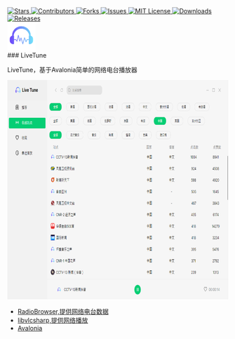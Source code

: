 <a href="https://github.com/fallingrust/livetune/stargazers">
  <img alt="Stars" src="https://img.shields.io/github/stars/fallingrust/livetune.svg?style=flat-square">
</a>
<a href="https://github.com/fallingrust/livetune/graphs/contributors">
<img alt="Contributors" src="https://img.shields.io/github/contributors/fallingrust/livetune.svg?style=flat-square">
</a>
<a href="https://github.com/fallingrust/livetune/network/members">
<img alt="Forks" src="https://img.shields.io/github/forks/fallingrust/livetune.svg?style=flat-square">
</a>
<a href="https://img.shields.io/github/issues/fallingrust/livetune.svg">
<img alt="Issues" src="https://img.shields.io/github/issues/fallingrust/livetune.svg?style=flat-square">
</a>
<a href="https://github.com/fallingrust/livetune/blob/master/LICENSE.txt">
<img alt="MIT License" src="https://img.shields.io/github/license/fallingrust/livetune">
</a>
<a href="https://github.com/fallingrust/livetune">
<img alt="Downloads" src="https://img.shields.io/github/downloads/fallingrust/livetune/total">
</a>
<a href="https://github.com/fallingrust/livetune/releases">
<img alt="Releases" src="https://img.shields.io/github/v/release/fallingrust/livetune?include_prereleases&logo=smartthings">
</a>

<div>
<img alt="favicon.png" width="64" height="64" src="images/favicon.png">
  </div>
### LiveTune

LiveTune，基于Avalonia简单的网络电台播放器

<img src="images/ui.png" alt="UI" width="800" height="500">

- [RadioBrowser,提供网络电台数据](https://www.radio-browser.info/)
- [libvlcsharp,提供网络播放](https://github.com/videolan/libvlcsharp)
- [Avalonia](https://github.com/AvaloniaUI/Avalonia)
  
  
  
  
  
  


